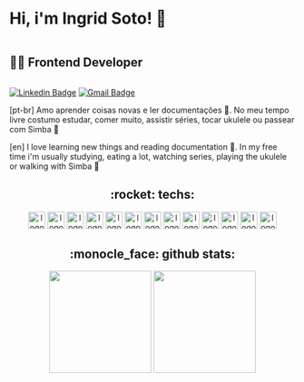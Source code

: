 # Hi, i'm Ingrid Soto! 👋

<div style="display: flex; align-items: center; gap: 10px; width: 100%;">
  <h2>👩‍💻 Frontend Developer</h2>
  
</div>

[![Linkedin Badge](https://img.shields.io/badge/LinkedIn-0077B5?style=for-the-badge&logo=linkedin&logoColor=white&link=https://www.linkedin.com/in/felipe-jung/)](https://www.linkedin.com/in/IngridSotoDev/)
[![Gmail Badge](https://img.shields.io/badge/Gmail-D14836?style=for-the-badge&logo=gmail&logoColor=white&link=mailto:ingridsotodev@gmail.com)](mailto:ingridsotodev@gmail.com)

[pt-br] Amo aprender coisas novas e ler documentações 🤪. No meu tempo livre costumo estudar, comer muito, assistir séries, tocar ukulele ou passear com Simba 🐶

[en] I love learning new things and reading documentation 🤪. In my free time i'm usually studying, eating a lot, watching series, playing the ukulele or walking with Simba 🐶


<div align="center">
  <h2>:rocket: techs:</h2>
  <img height="30em" src="https://img.shields.io/badge/React-20232A?style=for-the-badge&logo=react&logoColor=61DAFB" alt='logo react.js' />
  <img height="30em" src="https://img.shields.io/badge/next.js-000000?style=for-the-badge&logo=nextdotjs&logoColor=white" alt='logo next.js' />
  <img height="30em" src="https://img.shields.io/badge/Node.js-339933?style=for-the-badge&logo=nodedotjs&logoColor=white" alt='logo node.js' />
  <img height="30em" src="https://img.shields.io/badge/Vue.js-35495E?style=for-the-badge&logo=vuedotjs&logoColor=4FC08D" alt='logo vue.js' />
  <img height="30em" src="https://img.shields.io/badge/Vite-B73BFE?style=for-the-badge&logo=vite&logoColor=FFD62E" alt='logo vite' />
  <img height="30em" src="https://img.shields.io/badge/Jest-C21325?style=for-the-badge&logo=jest&logoColor=white" alt='logo vite' />
  <img height="30em" src="https://img.shields.io/badge/Express.js-000000?style=for-the-badge&logo=express&logoColor=white" alt='logo express.js' />
  <img height="30em" src="https://img.shields.io/badge/React_Query-FF4154?style=for-the-badge&logo=React_Query&logoColor=white" alt='logo react query' />
  <img height="30em" src="https://img.shields.io/badge/Redux-593D88?style=for-the-badge&logo=redux&logoColor=white" alt='logo redux' />
  <img height="30em" src="https://img.shields.io/badge/Redux%20saga-86D46B?style=for-the-badge&logo=redux%20saga&logoColor=999999" alt='logo redux saga' />
  <img height="30em" src="https://img.shields.io/badge/storybook-FF4785?style=for-the-badge&logo=storybook&logoColor=white" alt='logo storybook' />
  <img height="30em" src="https://img.shields.io/badge/styled--components-DB7093?style=for-the-badge&logo=styled-components&logoColor=white" alt='logo styled-components' />
  <img height="30em" src="https://img.shields.io/badge/Tailwind_CSS-38B2AC?style=for-the-badge&logo=tailwind-css&logoColor=white" alt='logo tailwind css' />
</div>


<div align="center">
  <h2>:monocle_face: github stats:</h2>
  <img height="180em" src="https://github-readme-stats.vercel.app/api?username=IngridSotoDev&show_icons=true&theme=radical&count_private=true&hide=contribs,issues" />
  <img height="180em" src="https://github-readme-stats.vercel.app/api/top-langs/?username=IngridSotoDev&layout=compact&theme=radical&count_private=true&hide=contribs,issues" />
</div>
